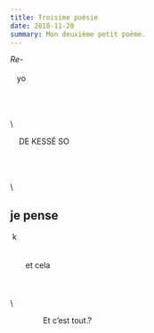 ```yaml
---
title: Troisime poésie
date: 2018-11-20
summary: Mon deuxième petit poème.
---
```


_Re-_
\
\
&nbsp;&nbsp;&nbsp;yo

\
\
\
\

&nbsp;&nbsp;&nbsp;&nbsp;DE KESSÉ SO

\
\
\
\

## je pense

&nbsp;k
\
\
\
&nbsp;&nbsp;&nbsp;&nbsp;&nbsp;&nbsp;
et cela
\
\
\
\
\

&nbsp;&nbsp;&nbsp;&nbsp;&nbsp;&nbsp;&nbsp;&nbsp;&nbsp;&nbsp;&nbsp;&nbsp;&nbsp;&nbsp;
Et c’est tout.?
